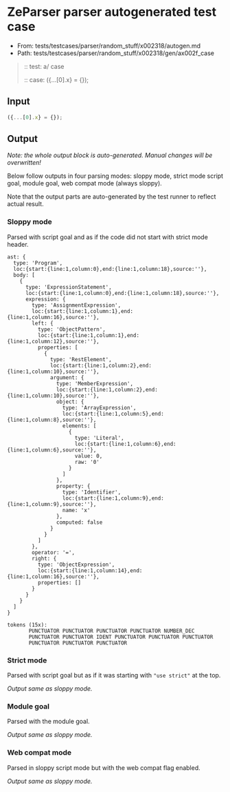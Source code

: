 # ZeParser parser autogenerated test case

- From: tests/testcases/parser/random_stuff/x002318/autogen.md
- Path: tests/testcases/parser/random_stuff/x002318/gen/ax002f_case

> :: test: a/ case
>
> :: case: ({...[0].x} = {});

## Input


`````js
({...[0].x} = {});
`````

## Output

_Note: the whole output block is auto-generated. Manual changes will be overwritten!_

Below follow outputs in four parsing modes: sloppy mode, strict mode script goal, module goal, web compat mode (always sloppy).

Note that the output parts are auto-generated by the test runner to reflect actual result.

### Sloppy mode

Parsed with script goal and as if the code did not start with strict mode header.

`````
ast: {
  type: 'Program',
  loc:{start:{line:1,column:0},end:{line:1,column:18},source:''},
  body: [
    {
      type: 'ExpressionStatement',
      loc:{start:{line:1,column:0},end:{line:1,column:18},source:''},
      expression: {
        type: 'AssignmentExpression',
        loc:{start:{line:1,column:1},end:{line:1,column:16},source:''},
        left: {
          type: 'ObjectPattern',
          loc:{start:{line:1,column:1},end:{line:1,column:12},source:''},
          properties: [
            {
              type: 'RestElement',
              loc:{start:{line:1,column:2},end:{line:1,column:10},source:''},
              argument: {
                type: 'MemberExpression',
                loc:{start:{line:1,column:2},end:{line:1,column:10},source:''},
                object: {
                  type: 'ArrayExpression',
                  loc:{start:{line:1,column:5},end:{line:1,column:8},source:''},
                  elements: [
                    {
                      type: 'Literal',
                      loc:{start:{line:1,column:6},end:{line:1,column:6},source:''},
                      value: 0,
                      raw: '0'
                    }
                  ]
                },
                property: {
                  type: 'Identifier',
                  loc:{start:{line:1,column:9},end:{line:1,column:9},source:''},
                  name: 'x'
                },
                computed: false
              }
            }
          ]
        },
        operator: '=',
        right: {
          type: 'ObjectExpression',
          loc:{start:{line:1,column:14},end:{line:1,column:16},source:''},
          properties: []
        }
      }
    }
  ]
}

tokens (15x):
       PUNCTUATOR PUNCTUATOR PUNCTUATOR PUNCTUATOR NUMBER_DEC
       PUNCTUATOR PUNCTUATOR IDENT PUNCTUATOR PUNCTUATOR PUNCTUATOR
       PUNCTUATOR PUNCTUATOR PUNCTUATOR
`````

### Strict mode

Parsed with script goal but as if it was starting with `"use strict"` at the top.

_Output same as sloppy mode._

### Module goal

Parsed with the module goal.

_Output same as sloppy mode._

### Web compat mode

Parsed in sloppy script mode but with the web compat flag enabled.

_Output same as sloppy mode._
